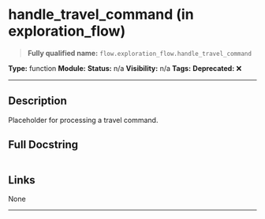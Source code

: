 # handle_travel_command (in exploration_flow)
> **Fully qualified name:** `flow.exploration_flow.handle_travel_command`

**Type:** function
**Module:** 
**Status:** n/a
**Visibility:** n/a
**Tags:** 
**Deprecated:** ❌

---

## Description
Placeholder for processing a travel command.

## Full Docstring
```

```

## Links
None

---
